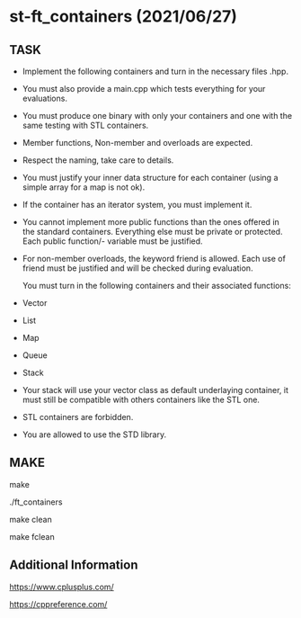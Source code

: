 # st-ft_containers (2021/06/27)
## TASK
- Implement the following containers and turn in the necessary files <container>.hpp.
- You must also provide a main.cpp which tests everything for your evaluations.
- You must produce one binary with only your containers and one with the same testing with STL containers.
- Member functions, Non-member and overloads are expected.
- Respect the naming, take care to details.
- You must justify your inner data structure for each container (using a simple array
for a map is not ok).
- If the container has an iterator system, you must implement it.
- You cannot implement more public functions than the ones offered in the standard containers. Everything else must be private or protected. Each public function/- variable must be justified.
- For non-member overloads, the keyword friend is allowed. Each use of friend must be justified and will be checked during evaluation.

  You must turn in the following containers and their associated functions:
-   Vector
-   List
-   Map
-   Queue
-   Stack

  - Your stack will use your vector class as default underlaying container, it must still be compatible with others containers like the STL one.
- STL containers are forbidden.
- You are allowed to use the STD library.

## MAKE
make

./ft_containers

make clean

make fclean

## Additional Information
https://www.cplusplus.com/

https://cppreference.com/
